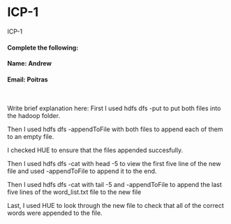 # ICP-1
ICP-1

#### Complete the following:

#### Name: Andrew
#### Email: Poitras

<br/>
 
Write brief explanation here:
First I used hdfs dfs -put to put both files into the hadoop folder.

Then I used hdfs dfs -appendToFile with both files to append each of them to an empty file.

I checked HUE to ensure that the files appended succesfully.

Then I used hdfs dfs -cat with head -5 to view the first five line of the new file and used -appendToFile to append it to the end.

Then I used hdfs dfs -cat with tail -5 and -appendToFile to append the last five lines of the word_list.txt file to the new file

Last, I used HUE to look through the new file to check that all of the correct words were appended to the file.